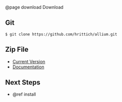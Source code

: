@page download Download

## Git

    $ git clone https://github.com/hrittich/allium.git

## Zip File

- [Current Version](https://github.com/hrittich/allium/archive/refs/heads/main.zip)
- [Documentation](https://github.com/hrittich/allium/archive/refs/heads/gh-pages.zip)

## Next Steps

- @ref install
